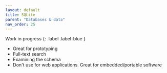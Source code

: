 ```yaml
---
layout: default
title: SQLite
parent: "Databases & data"
nav_order: 25
---
```


Work in progress
{: .label .label-blue }

* Great for prototyping
* Full-text search
* Examining the schema
* Don't use for web applications. Great for embedded/portable software
